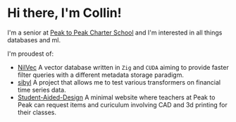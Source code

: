 # Hi there, I'm Collin!

I'm a senior at [Peak to Peak Charter School](https://peaktopeak.org/) and I'm interested in all things databases and ml.

I'm proudest of:

- [NilVec](https://github.com/cldrake01/NilVec) A vector database written in `Zig` and `CUDA` aiming to provide faster filter queries with a different metadata storage paradigm. 
- [sibyl](https://github.com/cldrake01/sibyl) A project that allows me to test various transformers on financial time series data.
- [Student-Aided-Design](https://github.com/Peak-to-Peak-Engineering/Student-Aided-Design) A minimal website where teachers at Peak to Peak can request items and curiculum involving CAD and 3d printing for their classes.
